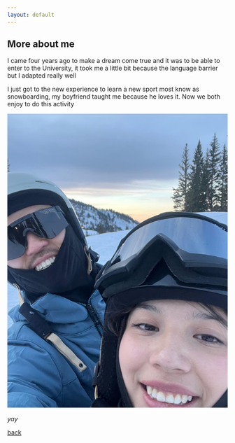 ```yaml
---
layout: default
---
```


## More about me

<p>I came four years ago to make a dream come true and it was to be able to enter to the University, it took me a little bit because the language barrier but I adapted really well </p>
<p> I just got to the new experience to learn a new sport most know as snowboarding, my boyfriend taught me because he loves it. Now we both enjoy to do this activity</p>

![fun.png](assets/img/fun.jpg)


_yay_


[back][def]

[def]: ./index.md
